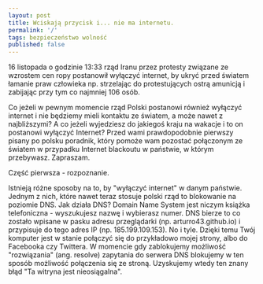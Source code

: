 ```yaml
---
layout: post
title: Wciskają przycisk i... nie ma internetu.
permalink: '/'
tags: bezpieczeństwo wolność
published: false
---
```


16 listopada o godzinie 13:33 rząd Iranu przez protesty związane ze wzrostem cen ropy postanowił wyłączyć internet, by ukryć przed światem łamanie praw człowieka np. strzelając do protestujących ostrą amunicją i zabijając przy tym co najmniej 106 osób.

Co jeżeli w pewnym momencie rząd Polski postanowi również wyłączyć internet i nie będziemy mieli kontaktu ze światem, a może nawet z najbliższymi? A co jeżeli wyjedziesz do jakiegoś kraju na wakacje i to on postanowi wyłączyć Internet? Przed wami prawdopodobnie pierwszy pisany po polsku poradnik, który pomoże wam pozostać połączonym ze światem w przypadku Internet blackoutu w państwie, w którym przebywasz. Zapraszam.



Część pierwsza - rozpoznanie.

Istnieją różne sposoby na to, by "wyłączyć internet" w danym państwie. Jednym z nich, które nawet teraz stosuje polski rząd to blokowanie na poziomie DNS. Jak działa DNS? Domain Name System jest niczym książka telefoniczna - wyszukujesz nazwę i wybierasz numer. DNS bierze to co zostało wpisane w pasku adresu przeglądarki (np. arturro43.github.io) i przypisuje do tego adres IP (np. 185.199.109.153). No i tyle. Dzięki temu Twój komputer jest w stanie połączyć się do przykładowo mojej strony, albo do Facebooka czy Twittera. W momencie gdy zablokujemy możliwość "rozwiązania" (ang. resolve) zapytania do serwera DNS blokujemy w ten sposób możliwość połączenia się ze stroną. Uzyskujemy wtedy ten znany błąd "Ta witryna jest nieosiągalna".
